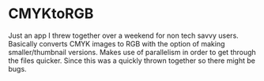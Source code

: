 # CMYKtoRGB
Just an app I threw together over a weekend for non tech savvy users. Basically converts CMYK images to RGB with the option of making smaller/thumbnail versions. Makes use of parallelism in order to get through the files quicker. Since this was a quickly thrown together so there might be bugs.
